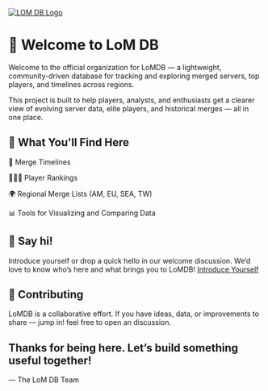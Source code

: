 [![LOM DB Logo](https://lomdb.github.io/img/lomdb-preview.webp)](https://lomdb.github.io)

# 👋 Welcome to LoM DB

Welcome to the official organization for LoMDB — a lightweight, community-driven database for tracking and exploring merged servers, top players, and timelines across regions.

This project is built to help players, analysts, and enthusiasts get a clearer view of evolving server data, elite players, and historical merges — all in one place.

## 🚀 What You'll Find Here
📅 Merge Timelines

🧑‍🤝‍🧑 Player Rankings

🌍 Regional Merge Lists (AM, EU, SEA, TW)

📊 Tools for Visualizing and Comparing Data

## 💬 Say hi!
Introduce yourself or drop a quick hello in our welcome discussion. We’d love to know who’s here and what brings you to LoMDB!
[Introduce Yourself](https://github.com/orgs/lomdb/discussions/27)

## 🤝 Contributing
LoMDB is a collaborative effort. If you have ideas, data, or improvements to share — jump in! feel free to open an discussion.

## Thanks for being here. Let’s build something useful together!
— The LoM DB Team
